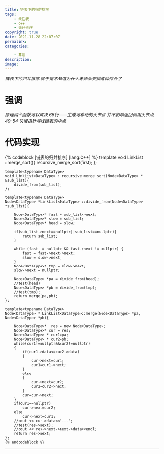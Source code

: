 ```yaml
---
title: 链表下的归并排序
tags: 
    - 线性表
    - C++
    - 归并排序
copyright: true
date: 2021-11-28 22:07:07
permalink:
categories:

    - 算法
description:
image:
---
```



*链表下的归并排序*
*属于是不知道为什么老师会安排这种作业了*

<!-- more -->

# 强调
*原理两个函数可以解决*
*66行——生成可移动的头节点 并不影响返回调用头节点*
*49-54 快慢指针寻找链表的中点*

# 代码实现

{% codeblock [链表的归并排序] [lang:C++]  %}
    template<typename DataType>
    void LinkList<DataType> ::merge_sort(){
        recursive_merge_sort(first);
    };

    template<typename DataType>
    void LinkList<DataType> ::recursive_merge_sort(Node<DataType> * &sub_list){
        divide_from(sub_list);
    };

    template<typename DataType>
    Node<DataType> *LinkList<DataType> ::divide_from(Node<DataType> *sub_list){
        
        Node<DataType>* fast = sub_list->next;
        Node<DataType>* slow = sub_list;
        Node<DataType>* head = slow;
        
        if(sub_list->next==nullptr||sub_list==nullptr){
            return sub_list;
        }
        
        while (fast != nullptr && fast->next != nullptr) {
            fast = fast->next->next;
            slow = slow->next;
        }
        Node<DataType>* tmp = slow->next;
        slow->next = nullptr;
        
        Node<DataType> *pa = divide_from(head);
        //test(head);
        Node<DataType> *pb = divide_from(tmp);
        //test(tmp);
        return merge(pa,pb);
    };

    template<typename DataType>
    Node<DataType> * LinkList<DataType>::merge(Node<DataType> *pa, Node<DataType> *pb){

        Node<DataType>*  res = new Node<DataType>;
        Node<DataType>* cur = res;
        Node<DataType> * cur1=pa;
        Node<DataType> * cur2=pb;
        while(cur1!=nullptr&&cur2!=nullptr)
        {
            if(cur1->data<=cur2->data)
            {
                cur->next=cur1;
                cur1=cur1->next;
            }
            else
            {
                cur->next=cur2;
                cur2=cur2->next;
            }
            cur=cur->next;
        }
        if(cur1==nullptr)                
            cur->next=cur2;
        else
            cur->next=cur1;
        //cout << cur->data<<"---";
        //test(res->next);
        //cout << res->next->next->data<<endl;
        return res->next;
    };
    {% endcodeblock %}


<hr />
